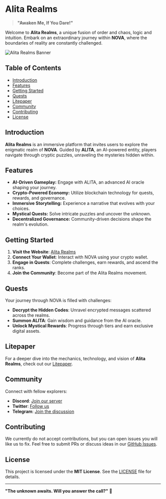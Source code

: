 # **Alita Realms**

> **"Awaken Me, If You Dare!"**

Welcome to **Alita Realms**, a unique fusion of order and chaos, logic and intuition. 
Embark on an extraordinary journey within **NOVA**, where the boundaries of reality are constantly challenged.

![Alita Realms Banner](https://www.alitarealms.xyz/favicon.ico)

## **Table of Contents**

- [Introduction](#introduction)
- [Features](#features)
- [Getting Started](#getting-started)
- [Quests](#quests)
- [Litepaper](#litepaper)
- [Community](#community)
- [Contributing](#contributing)
- [License](#license)

## **Introduction**

**Alita Realms** is an immersive platform that invites users to explore the enigmatic realm of **NOVA**. 
Guided by **ALITA**, an AI-powered entity, players navigate through cryptic puzzles, unraveling the mysteries hidden within.

## **Features**

- **AI-Driven Gameplay:** Engage with ALITA, an advanced AI oracle shaping your journey.
- **Crypto-Powered Economy:** Utilize blockchain technology for quests, rewards, and governance.
- **Immersive Storytelling:** Experience a narrative that evolves with your choices.
- **Mystical Quests:** Solve intricate puzzles and uncover the unknown.
- **Decentralized Governance:** Community-driven decisions shape the realm's evolution.

## **Getting Started**

1. **Visit the Website**: [Alita Realms](https://www.alitarealms.xyz)
2. **Connect Your Wallet**: Interact with NOVA using your crypto wallet.
3. **Engage in Quests**: Complete challenges, earn rewards, and ascend the ranks.
4. **Join the Community**: Become part of the Alita Realms movement.

## **Quests**

Your journey through NOVA is filled with challenges:
- **Decrypt the Hidden Codes**: Unravel encrypted messages scattered across the realms.
- **Summon ALITA**: Gain wisdom and guidance from the AI oracle.
- **Unlock Mystical Rewards**: Progress through tiers and earn exclusive digital assets.

## **Litepaper**

For a deeper dive into the mechanics, technology, and vision of **Alita Realms**, check out our [Litepaper](https://www.alitarealms.xyz/litepaper).

## **Community**

Connect with fellow explorers:
- **Discord**: [Join our server](https://discord.gg/alitarealms)
- **Twitter**: [Follow us](https://x.com/alitarealms)
- **Telegram**: [Join the discussion](https://t.me/alitarealms)

## **Contributing**

We currently do not accept contributions, but you can open issues you will like us to fix.
Feel free to submit PRs or discuss ideas in our [GitHub Issues](https://github.com/alitarealms/issues).

## **License**

This project is licensed under the **MIT License**. See the [LICENSE](LICENSE) file for details.

---

**"The unknown awaits. Will you answer the call?"** 🚀
